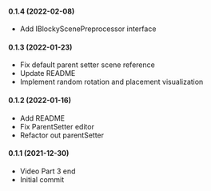 #### 0.1.4 (2022-02-08)

- Add IBlockyScenePreprocessor interface

#### 0.1.3 (2022-01-23)

- Fix default parent setter scene reference
- Update README
- Implement random rotation and placement visualization

#### 0.1.2 (2022-01-16)

- Add README
- Fix ParentSetter editor
- Refactor out parentSetter

#### 0.1.1 (2021-12-30)
- Video Part 3 end
- Initial commit
